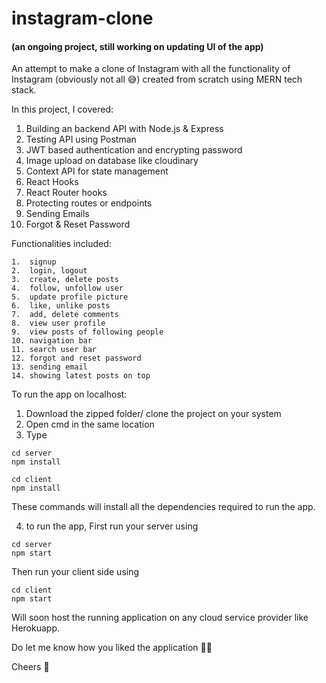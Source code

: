 # instagram-clone

#### (an ongoing project, still working on updating UI of the app)

An attempt to make a clone of Instagram with all the functionality of Instagram (obviously not all 😅) created from scratch using MERN tech stack.

In this project, I covered:

1.  Building an backend API with Node.js & Express
2.  Testing API using Postman
3.  JWT based authentication and encrypting password
4.  Image upload on database like cloudinary
5.  Context API for state management
6.  React Hooks
7.  React Router hooks
8.  Protecting routes or endpoints
9.  Sending Emails
10. Forgot & Reset Password

Functionalities included:

```
1.  signup
2.  login, logout
3.  create, delete posts
4.  follow, unfollow user
5.  update profile picture
6.  like, unlike posts
7.  add, delete comments
8.  view user profile
9.  view posts of following people
10. navigation bar
11. search user bar
12. forgot and reset password
13. sending email
14. showing latest posts on top
```

To run the app on localhost:

1. Download the zipped folder/ clone the project on your system
2. Open cmd in the same location
3. Type

```
cd server
npm install

cd client
npm install
```

These commands will install all the dependencies required to run the app.

4. to run the app,
   First run your server using

```
cd server
npm start
```

Then run your client side using

```
cd client
npm start
```

Will soon host the running application on any cloud service provider like Herokuapp.

Do let me know how you liked the application 🚀🚀

Cheers 🕺
